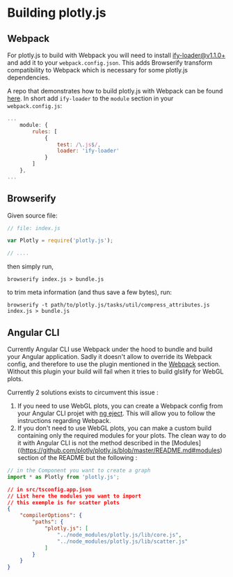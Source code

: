 # Building plotly.js

## Webpack

For plotly.js to build with Webpack you will need to install [ify-loader@v1.1.0+](https://github.com/hughsk/ify-loader) and add it to your `webpack.config.json`. This adds Browserify transform compatibility to Webpack which is necessary for some plotly.js dependencies.

A repo that demonstrates how to build plotly.js with Webpack can be found [here](https://github.com/plotly/plotly-webpack). In short add `ify-loader` to the `module` section in your `webpack.config.js`:

```js
...
    module: {
        rules: [
            {
                test: /\.js$/,
                loader: 'ify-loader'
            }
        ]
    },
...
```

## Browserify

Given source file:

```js
// file: index.js

var Plotly = require('plotly.js');

// ....
```

then simply run,


```
browserify index.js > bundle.js
```

to trim meta information (and thus save a few bytes), run:


```
browserify -t path/to/plotly.js/tasks/util/compress_attributes.js index.js > bundle.js
```

## Angular CLI

Currently Angular CLI use Webpack under the hood to bundle and build your Angular application.
Sadly it doesn't allow to override its Webpack config, and therefore to use the plugin mentioned in the [Webpack](#webpack) section.
Without this plugin your build will fail when it tries to build glslify for WebGL plots.

Currently 2 solutions exists to circumvent this issue :

1) If you need to use WebGL plots, you can create a Webpack config from your Angular CLI projet with [ng eject](https://github.com/angular/angular-cli/wiki/eject). This will allow you to follow the instructions regarding Webpack.
2) If you don't need to use WebGL plots, you can make a custom build containing only the required modules for your plots. The clean way to do it with Angular CLI is not the method described in the [Modules]((https://github.com/plotly/plotly.js/blob/master/README.md#modules) section of the README but the following :

```typescript
// in the Component you want to create a graph
import * as Plotly from 'plotly.js';
```

```json
// in src/tsconfig.app.json
// List here the modules you want to import
// this exemple is for scatter plots
{
    "compilerOptions": {
        "paths": {
            "plotly.js": [
                "../node_modules/plotly.js/lib/core.js",
                "../node_modules/plotly.js/lib/scatter.js"
            ]
        }
    }
}
```
